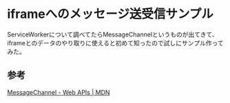 # iframeへのメッセージ送受信サンプル

ServiceWorkerについて調べてたらMessageChannelというものが出てきて、iframeとのデータのやり取りに使えると初めて知ったので試しにサンプル作ってみた。

## 参考

[MessageChannel - Web APIs | MDN](https://developer.mozilla.org/en-US/docs/Web/API/MessageChannel)

